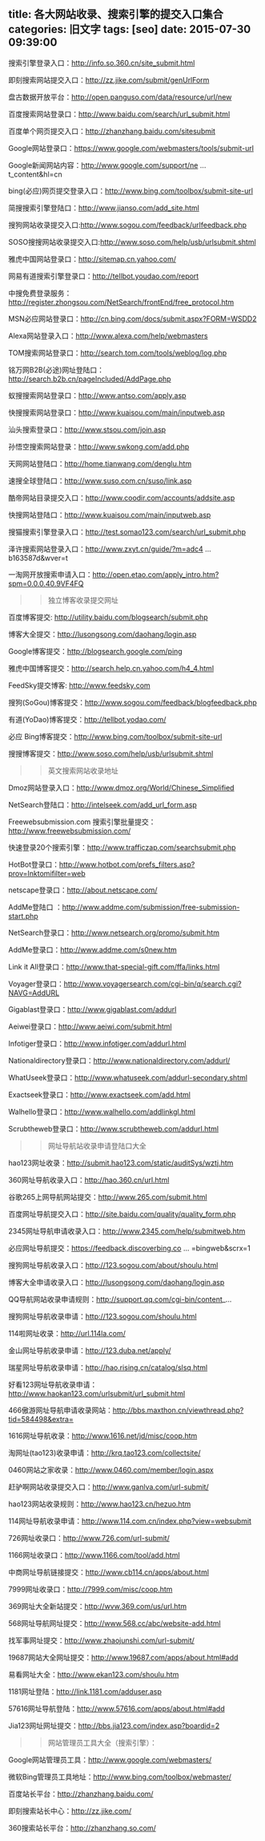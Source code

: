 title: 各大网站收录、搜索引擎的提交入口集合
categories: 旧文字
tags: [seo]
date: 2015-07-30 09:39:00
---
搜索引擎登录入口：http://info.so.360.cn/site_submit.html

即刻搜索网站提交入口：http://zz.jike.com/submit/genUrlForm

盘古数据开放平台：http://open.panguso.com/data/resource/url/new

百度搜索网站登录口：http://www.baidu.com/search/url_submit.html

百度单个网页提交入口：http://zhanzhang.baidu.com/sitesubmit

Google网站登录口：https://www.google.com/webmasters/tools/submit-url

Google新闻网站内容：http://www.google.com/support/ne ... t_content&hl=cn

bing(必应)网页提交登录入口：http://www.bing.com/toolbox/submit-site-url

简搜搜索引擎登陆口：http://www.jianso.com/add_site.html

搜狗网站收录提交入口:http://www.sogou.com/feedback/urlfeedback.php

SOSO搜搜网站收录提交入口:http://www.soso.com/help/usb/urlsubmit.shtml

雅虎中国网站登录口：http://sitemap.cn.yahoo.com/

网易有道搜索引擎登录口：http://tellbot.youdao.com/report

中搜免费登录服务：http://register.zhongsou.com/NetSearch/frontEnd/free_protocol.htm

MSN必应网站登录口：http://cn.bing.com/docs/submit.aspx?FORM=WSDD2

Alexa网站登录入口：http://www.alexa.com/help/webmasters

TOM搜索网站登录口：http://search.tom.com/tools/weblog/log.php


<!--more-->


铭万网B2B(必途)网址登陆口：http://search.b2b.cn/pageIncluded/AddPage.php

蚁搜搜索网站登录口：http://www.antso.com/apply.asp

快搜搜索网站登录口：http://www.kuaisou.com/main/inputweb.asp

汕头搜索登录口：http://www.stsou.com/join.asp

孙悟空搜索网站登录：http://www.swkong.com/add.php

天网网站登陆口：http://home.tianwang.com/denglu.htm

速搜全球登陆口：http://www.suso.com.cn/suso/link.asp

酷帝网站目录提交入口：http://www.coodir.com/accounts/addsite.asp

快搜网站登陆口：http://www.kuaisou.com/main/inputweb.asp

搜猫搜索引擎登录入口：http://test.somao123.com/search/url_submit.php

泽许搜索网站登录入口：http://www.zxyt.cn/guide/?m=adc4 ... b163587d&wver=t

一淘网开放搜索申请入口：http://open.etao.com/apply_intro.htm?spm=0.0.0.40.9VF4FQ




>> 独立博客收录提交网址

百度博客提交: http://utility.baidu.com/blogsearch/submit.php

博客大全提交：http://lusongsong.com/daohang/login.asp

Google博客提交：http://blogsearch.google.com/ping

雅虎中国博客提交：http://search.help.cn.yahoo.com/h4_4.html

FeedSky提交博客: http://www.feedsky.com

搜狗(SoGou)博客提交：http://www.sogou.com/feedback/blogfeedback.php

有道(YoDao)博客提交：http://tellbot.yodao.com/

必应 Bing博客提交：http://www.bing.com/toolbox/submit-site-url

搜搜博客提交：http://www.soso.com/help/usb/urlsubmit.shtml




>> 英文搜索网站收录地址

Dmoz网站登录入口：http://www.dmoz.org/World/Chinese_Simplified

NetSearch登陆口：http://intelseek.com/add_url_form.asp

Freewebsubmission.com 搜索引擎批量提交：http://www.freewebsubmission.com/

快速登录20个搜索引擎：http://www.trafficzap.com/searchsubmit.php

HotBot登录口：http://www.hotbot.com/prefs_filters.asp?prov=Inktomifilter=web

netscape登录口：http://about.netscape.com/

AddMe登陆口 ：http://www.addme.com/submission/free-submission-start.php

NetSearch登录口：http://www.netsearch.org/promo/submit.htm

AddMe登录口：http://www.addme.com/s0new.htm

Link it All登录口：http://www.that-special-gift.com/ffa/links.html

Voyager登录口：http://www.voyagersearch.com/cgi-bin/q/search.cgi?NAVG=AddURL

Gigablast登录口：http://www.gigablast.com/addurl

Aeiwei登录口：http://www.aeiwi.com/submit.html

Infotiger登录口：http://www.infotiger.com/addurl.html

Nationaldirectory登录口：http://www.nationaldirectory.com/addurl/

WhatUseek登录口：http://www.whatuseek.com/addurl-secondary.shtml

Exactseek登录口：http://www.exactseek.com/add.html

Walhello登录口：http://www.walhello.com/addlinkgl.html

Scrubtheweb登录口：http://www.scrubtheweb.com/addurl.html




>> 网址导航站收录申请登陆口大全

hao123网址收录：http://submit.hao123.com/static/auditSys/wztj.htm

360网址导航收录入口：http://hao.360.cn/url.html

谷歌265上网导航网站提交：http://www.265.com/submit.html

百度网址导航提交入口：http://site.baidu.com/quality/quality_form.php

2345网址导航申请收录入口：http://www.2345.com/help/submitweb.htm

必应网址导航提交：https://feedback.discoverbing.co ... =bingweb&scrx=1

搜狗网址导航收录入口：http://123.sogou.com/about/shoulu.html

博客大全申请收录入口：http://lusongsong.com/daohang/login.asp

QQ导航网站收录申请规则：http://support.qq.com/cgi-bin/content_...

搜狗网址导航收录申请：http://123.sogou.com/shoulu.html

114啦网址收录：http://url.114la.com/

金山网址导航收录申请：http://123.duba.net/apply/

瑞星网址导航收录申请：http://hao.rising.cn/catalog/slsq.html

好看123网址导航收录申请：http://www.haokan123.com/urlsubmit/url_submit.html

466傲游网址导航申请收录网站：http://bbs.maxthon.cn/viewthread.php?tid=584498&extra=

1616网址导航收录：http://www.1616.net/jd/misc/coop.htm

淘网址(tao123)收录申请：http://krq.tao123.com/collectsite/

0460网站之家收录：http://www.0460.com/member/login.aspx

赶驴啊网站收录提交入口：http://www.ganlva.com/url-submit/

hao123网站收录规则：http://www.hao123.cn/hezuo.htm

114网址导航收录申请：http://www.114.com.cn/index.php?view=websubmit

726网址收录口：http://www.726.com/url-submit/

1166网址收录口：http://www.1166.com/tool/add.html

中商网址导航链接提交：http://www.cb114.cn/apps/about.html

7999网址收录口：http://7999.com/misc/coop.htm

369网址大全新站提交：http://wvw.369.com/us/url.htm

568网址导航网址提交：http://www.568.cc/abc/website-add.html

找军事网址提交：http://www.zhaojunshi.com/url-submit/

19687网站大全网址提交：http://www.19687.com/apps/about.html#add

易看网址大全：http://www.ekan123.com/shoulu.htm

1181网址登陆：http://link.1181.com/adduser.asp

57616网址导航登陆：http://www.57616.com/apps/about.html#add

Jia123网址网址提交：http://bbs.jia123.com/index.asp?boardid=2




>> 网站管理员工具大全（搜索引擎）：

Google网站管理员工具：http://www.google.com/webmasters/

微软Bing管理员工具地址：http://www.bing.com/toolbox/webmaster/

百度站长平台：http://zhanzhang.baidu.com/

即刻搜索站长中心：http://zz.jike.com/

360搜索站长平台：http://zhanzhang.so.com/

